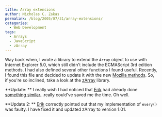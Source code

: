 ```yaml
---
title: Array extensions
author: Nicholas C. Zakas
permalink: /blog/2005/07/31/array-extensions/
categories:
  - Web Development
tags:
  - Arrays
  - JavaScript
  - zArray
---
```

Way back when, I wrote a library to extend the `Array` object to use with Internet Explorer 5.0, which still didn't include the ECMAScript 3rd edition methods. I had also defined several other functions I found useful. Recently, I found this file and decided to update it with the new <a title="Core JavaScript 1.5 Reference:Objects:Array" rel="external" href="http://developer.mozilla.org/en/docs/Core_JavaScript_1.5_Reference:Objects:Array">Mozilla methods</a>. So, if you're so inclined, take a look at the [zArray][1] library.

**Update: ** I really wish I had noticed that <a title="erik's weblog" rel="external" href="http://erik.eae.net">Erik</a> had already done <a title="Erik's Array Extras" rel="external" href="http://erik.eae.net/playground/arrayextras/">something similar</a>&#8230;really could've saved me the time. Oh well.

**Update 2: ** <a title="erik's weblog" rel="external" href="http://erik.eae.net">Erik</a> correctly pointed out that my implementation of `every()` was faulty. I have fixed it and updated zArray to version 1.01.

 [1]: /downloads/zArray1.0.zip

